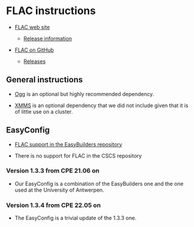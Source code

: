 # FLAC instructions

  * [FLAC web site](https://xiph.org/flac/)

      * [Release information](https://ftp.osuosl.org/pub/xiph/releases/flac/)

  * [FLAC on GitHub](https://github.com/xiph/flac)

      * [Releases](https://github.com/xiph/flac/releases)


## General instructions

  * [Ogg](https://www.xiph.org/ogg/) is an optional but highly recommended dependency.

  * [XMMS](http://www.xmms.org/) is an optional dependency that we did not include
    given that it is of little use on a cluster.

## EasyConfig

  * [FLAC support in the EasyBuilders repository](https://github.com/easybuilders/easybuild-easyconfigs/tree/develop/easybuild/easyconfigs/f/FLAC)

  * There is no support for FLAC in the CSCS repository


### Version 1.3.3 from CPE 21.06 on

  * Our EasyConfig is a combination of the EasyBuilders one and the one used
    at the University of Antwerpen.

### Version 1.3.4 from CPE 22.05 on

  * The EasyConfig is a trivial update of the 1.3.3 one.

